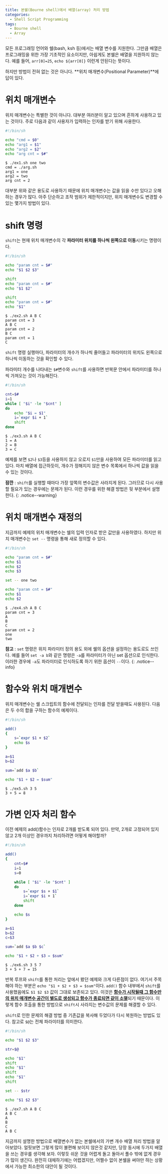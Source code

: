 ```yaml
---
title: 본쉘(Bourne shell)에서 배열(array) 처리 방법
categories:
  - Shell Script Programming
tags:
  - Bourne shell
  - Array
---
```


모든 프로그래밍 언어와 쉘(bash, ksh 등)에서는 배열 변수를 지원한다.
그만큼 배열은 프로그래밍을 위한 가장 기초적인 요소이지만, 아쉽게도 본쉘은 배열을 지원하지 않는다.
예를 들어, `arr[0]=25`, `echo ${arr[0]}` 이런게 안된다는 뜻이다.

하지만 방법이 전혀 없는 것은 아니다. **위치 매개변수(Positional Parameter)**에 답이 있다.

# 위치 매개변수

위치 매개변수는 특별한 것이 아니다.
대부분 여러분이 알고 있으며 흔하게 사용하고 있는 것이다.
주로 다음과 같이 사용자가 입력하는 인자를 받기 위해 사용한다.

```sh
#!/bin/sh

echo "cmd = $0"
echo "arg1 = $1"
echo "arg2 = $2"
echo "arg cnt = $#"
```

```
$ ./ex1.sh one two
cmd = ./arg.sh
arg1 = one
arg2 = two
arg cnt = 2
```

대부분 위와 같은 용도로 사용하기 때문에 위치 매개변수는 값을 읽을 수만 있다고 오해하는 경우가 많다.
아주 단순하고 조작 범위가 제한적이지만, 위치 매개변수도 변경할 수 있는 몇가지 방법이 있다.

# shift 명령

`shift`는 현재 위치 매개변수의 각 **파라미터 위치를 하나씩 왼쪽으로 이동**시키는 명령이다.

```sh
#!/bin/sh

echo "param cnt = $#"
echo "$1 $2 $3"

shift
echo "param cnt = $#"
echo "$1 $2"

shift
echo "param cnt = $#"
echo "$1"
```

```
$ ./ex2.sh A B C
param cnt = 3
A B C
param cnt = 2
B C
param cnt = 1
C
```

`shift` 명령 실행마다, 파라미터의 개수가 하나씩 줄어들고 파라미터의 위치도 왼쪽으로 하나씩 이동하는 것을 확인할 수 있다.

파라미터 개수를 나타내는 `$#`변수와 `shift`를 사용하면 반복문 안에서 파라미터를 하나씩 가져오는 것이 가능해진다.

```sh
#!/bin/sh

cnt=$#
i=1 
while [ "$i" -le "$cnt" ]
do
    echo "$i = $1"
    i=`expr $i + 1`
    shift
done
```

```
$ ./ex3.sh A B C
1 = A
2 = B
3 = C
```

예제를 보면 `$2`나 `$3`등을 사용하지 않고 오로지 `$1`만을 사용하여 모든 파라미터를 읽고 있다.
마치 배열에 접근하듯이, 개수가 정해지지 않은 변수 목록에서 하나씩 값을 읽을 수 있는 것이다.

**잠깐** : `shift`를 실행할 때마다 가장 앞쪽의 변수값은 사라지게 된다.
그러므로 다시 사용할 필요가 있는 경우에는 문제가 된다.
이런 경우를 위한 해결 방법은 뒷 부분에서 설명한다.
{: .notice--warning}

# 위치 매개변수 재정의

지금까지 예제의 위치 매개변수는 쉘의 입력 인자로 받은 값만을 사용하였다.
하지만 위치 매개변수는 `set --` 명령을 통해 새로 정의할 수 있다.

```sh
#!/bin/sh

echo "param cnt = $#"
echo $1
echo $2
echo $3

set -- one two

echo "param cnt = $#"
echo $1
echo $2
```

```
$ ./ex4.sh A B C
param cnt = 3
A
B
C
param cnt = 2
one
two
```

**참고** : `set` 명령은 위치 파라미터 정의 용도 외에 쉘의 옵션을 설정하는 용도로도 쓰인다.
예를 들어 `set -a b`와 같은 명령은 `-a`를 파라미터가 아닌 set 옵션으로 인식한다.
이러한 경우에 `-a`도 파라미터로 인식하도록 하기 위한 옵션이 `--`이다.
{: .notice--info}

# 함수와 위치 매개변수

위치 매개변수는 쉘 스크립트의 함수에 전달되는 인자를 전달 받을때도 사용된다.
다음은 두 수의 합을 구하는 함수의 예제이다. 

```sh
#!/bin/sh

add()
{
    s=`expr $1 + $2`
    echo $s
}

a=$1
b=$2

sum=`add $a $b`

echo "$1 + $2 = $sum"
```

```
$ ./ex5.sh 3 5
3 + 5 = 8
```

# 가변 인자 처리 함수

이전 예제의 add()함수는 인자로 2개를 받도록 되어 있다.
만약, 2개로 고정되어 있지 않고 2개 이상인 경우까지 처리하려면 어떻게 해야할까?

```sh
#!/bin/sh

add()
{
    cnt=$#
    i=1 
    s=0

    while [ "$i" -le "$cnt" ]
    do
        s=`expr $s + $1`
        i=`expr $i + 1`
        shift
    done

    echo $s
}

a=$1
b=$2
c=$3

sum=`add $a $b $c`

echo "$1 + $2 + $3 = $sum"
```

```
$ ./ex6.sh 3 5 7
3 + 5 + 7 = 15
```

반복 루프와 `shift`를 통한 처리는 앞에서 봤던 예제와 크게 다른점이 없다.
여기서 주목해야 하는 부분은 `echo "$1 + $2 + $3 = $sum"`이다.
`add()` 함수 내부에서 `shift`를 사용했음에도 `$1 $2 $3` 값이 그대로 보존되고 있다.
이것은 <ins>**함수가 시작될때 그 함수만의 위치 매개변수 공간이 별도로 생성되고 함수가 종료되면 같이 소멸**</ins>되기 때문이다.
이렇게 함수 호출을 통한 방법으로 `shift`시 사라지는 변수값의 문제를 해결할 수 있다.

`shift`로 인한 문제의 해결 방법 중 기존값을 복사해 두었다가 다시 복원하는 방법도 있다.
참고로 `$@`는 전체 파라미터를 의미한다.

```sh
#!/bin/sh

echo "$1 $2 $3"

str=$@

echo "$1"
shift
echo "$1"
shift
echo "$1"
shift

set -- $str

echo "$1 $2 $3"
```

```
$ ./ex7.sh A B C
A B C
A
B
C
A B C
```

지금까지 설명한 방법으로 배열변수가 없는 본쉘에서의 가변 개수 배열 처리 방법을 알아보았다.
얼핏보면 그렇게 많이 불편해 보이지 않은것 같지만, 당장 동시에 두가지 배열을 쓰는 경우를 생각해 보자.
이렇듯 쉬운 것을 어렵게 돌고 돌아서 풀수 밖에 없게 경우가 많이 생긴다.
완전히 대체하기에는 어렵겠지만, 어쩔수 없이 본쉘을 써야만 하는 상황에서 가능한 최소한의 대안이 될 것이다.

